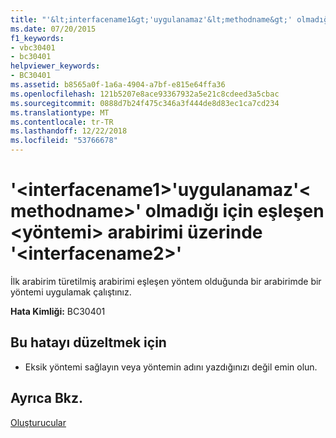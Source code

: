 ```yaml
---
title: "'&lt;interfacename1&gt;'uygulanamaz'&lt;methodname&gt;' olmadığı için eşleşen &lt;yöntemi&gt; arabirimi üzerinde '&lt;interfacename2&gt;'"
ms.date: 07/20/2015
f1_keywords:
- vbc30401
- bc30401
helpviewer_keywords:
- BC30401
ms.assetid: b8565a0f-1a6a-4904-a7bf-e815e64ffa36
ms.openlocfilehash: 121b5207e8ace93367932a5e21c8cdeed3a5cbac
ms.sourcegitcommit: 0888d7b24f475c346a3f444de8d83ec1ca7cd234
ms.translationtype: MT
ms.contentlocale: tr-TR
ms.lasthandoff: 12/22/2018
ms.locfileid: "53766678"
---
```

# <a name="ltinterfacename1gt-cannot-implement-ltmethodnamegt-because-there-is-no-matching-ltmethodgt-on-interface-ltinterfacename2gt"></a>'&lt;interfacename1&gt;'uygulanamaz'&lt;methodname&gt;' olmadığı için eşleşen &lt;yöntemi&gt; arabirimi üzerinde '&lt;interfacename2&gt;'
İlk arabirim türetilmiş arabirimi eşleşen yöntem olduğunda bir arabirimde bir yöntemi uygulamak çalıştınız.  
  
 **Hata Kimliği:** BC30401  
  
## <a name="to-correct-this-error"></a>Bu hatayı düzeltmek için  
  
-   Eksik yöntemi sağlayın veya yöntemin adını yazdığınızı değil emin olun.  
  
## <a name="see-also"></a>Ayrıca Bkz.  
 [Oluşturucular](~/docs/visual-basic/programming-guide/concepts/object-oriented-programming.md#constructors)
